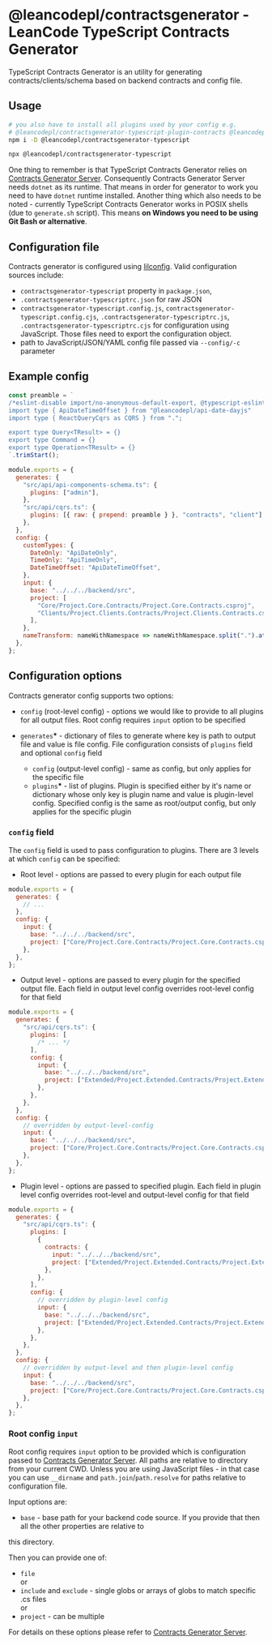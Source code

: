 # @leancodepl/contractsgenerator - LeanCode TypeScript Contracts Generator

TypeScript Contracts Generator is an utility for generating contracts/clients/schema based on backend contracts and
config file.

## Usage

```sh
# you also have to install all plugins used by your config e.g.
# @leancodepl/contractsgenerator-typescript-plugin-contracts @leancodepl/contractsgenerator-typescript-plugin-client @leancodepl/contractsgenerator-typescript-plugin-raw
npm i -D @leancodepl/contractsgenerator-typescript

npx @leancodepl/contractsgenerator-typescript
```

One thing to remember is that TypeScript Contracts Generator relies on
[Contracts Generator Server](https://github.com/leancodepl/contractsgenerator). Consequently Contracts Generator Server
needs `dotnet` as its runtime. That means in order for generator to work you need to have `dotnet` runtime installed.
Another thing which also needs to be noted - currently TypeScript Contracts Generator works in POSIX shells (due to
`generate.sh` script). This means **on Windows you need to be using Git Bash or alternative**.

## Configuration file

Contracts generator is configured using [lilconfig](https://github.com/antonk52/lilconfig). Valid configuration sources
include:

- `contractsgenerator-typescript` property in `package.json`,
- `.contractsgenerator-typescriptrc.json` for raw JSON
- `contractsgenerator-typescript.config.js`, `contractsgenerator-typescript.config.cjs`,
  `.contractsgenerator-typescriptrc.js`, `.contractsgenerator-typescriptrc.cjs` for configuration using JavaScript.
  Those files need to export the configuration object.
- path to JavaScript/JSON/YAML config file passed via `--config/-c` parameter

## Example config

```js
const preamble = `
/*eslint-disable import/no-anonymous-default-export, @typescript-eslint/no-unused-vars, @typescript-eslint/ban-types, @typescript-eslint/no-empty-interface, @typescript-eslint/no-namespace*/
import type { ApiDateTimeOffset } from "@leancodepl/api-date-dayjs"
import type { ReactQueryCqrs as CQRS } from ".";

export type Query<TResult> = {}
export type Command = {}
export type Operation<TResult> = {}
`.trimStart();

module.exports = {
  generates: {
    "src/api/api-components-schema.ts": {
      plugins: ["admin"],
    },
    "src/api/cqrs.ts": {
      plugins: [{ raw: { prepend: preamble } }, "contracts", "client"],
    },
  },
  config: {
    customTypes: {
      DateOnly: "ApiDateOnly",
      TimeOnly: "ApiTimeOnly",
      DateTimeOffset: "ApiDateTimeOffset",
    },
    input: {
      base: "../../../backend/src",
      project: [
        "Core/Project.Core.Contracts/Project.Core.Contracts.csproj",
        "Clients/Project.Clients.Contracts/Project.Clients.Contracts.csproj",
      ],
    },
    nameTransform: nameWithNamespace => nameWithNamespace.split(".").at(-1),
  },
};
```

## Configuration options

Contracts generator config supports two options:

- `config` (root-level config) - options we would like to provide to all plugins for all output files. Root config
  requires `input` option to be specified
- `generates`**\*** - dictionary of files to generate where key is path to output file and value is file config. File
  configuration consists of `plugins` field and optional `config` field

  - `config` (output-level config) - same as config, but only applies for the specific file
  - `plugins`**\*** - list of plugins. Plugin is specified either by it's name or dictionary whose only key is plugin
    name and value is plugin-level config. Specified config is the same as root/output config, but only applies for the
    specific plugin

### `config` field

The `config` field is used to pass configuration to plugins. There are 3 levels at which `config` can be specified:

- Root level - options are passed to every plugin for each output file

```js
module.exports = {
  generates: {
    // ...
  },
  config: {
    input: {
      base: "../../../backend/src",
      project: ["Core/Project.Core.Contracts/Project.Core.Contracts.csproj"],
    },
  },
};
```

- Output level - options are passed to every plugin for the specified output file. Each field in output level config
  overrides root-level config for that field

```js
module.exports = {
  generates: {
    "src/api/cqrs.ts": {
      plugins: [
        /* ... */
      ],
      config: {
        input: {
          base: "../../../backend/src",
          project: ["Extended/Project.Extended.Contracts/Project.Extended.Contracts.csproj"],
        },
      },
    },
  },
  config: {
    // overridden by output-level-config
    input: {
      base: "../../../backend/src",
      project: ["Core/Project.Core.Contracts/Project.Core.Contracts.csproj"],
    },
  },
};
```

- Plugin level - options are passed to specified plugin. Each field in plugin level config overrides root-level and
  output-level config for that field

```js
module.exports = {
  generates: {
    "src/api/cqrs.ts": {
      plugins: [
        {
          contracts: {
            input: "../../../backend/src",
            project: ["Extended/Project.Extended.Contracts/Project.Extended.Contracts.csproj"],
          },
        },
      ],
      config: {
        // overridden by plugin-level config
        input: {
          base: "../../../backend/src",
          project: ["Extended/Project.Extended.Contracts/Project.Extended.Contracts.csproj"],
        },
      },
    },
  },
  config: {
    // overridden by output-level and then plugin-level config
    input: {
      base: "../../../backend/src",
      project: ["Core/Project.Core.Contracts/Project.Core.Contracts.csproj"],
    },
  },
};
```

### Root config `input`

Root config requires `input` option to be provided which is configuration passed to
[Contracts Generator Server](https://github.com/leancodepl/contractsgenerator). All paths are relative to directory from
your current CWD. Unless you are using JavaScript files - in that case you can use `__dirname` and
`path.join`/`path.resolve` for paths relative to configuration file.

Input options are:

- `base` - base path for your backend code source. If you provide that then all the other properties are relative to

this directory.

Then you can provide one of:

- `file`  
  or
- `include` and `exclude` - single globs or arrays of globs to match specific .cs files  
  or
- `project` - can be multiple

For details on these options please refer to
[Contracts Generator Server](https://github.com/leancodepl/contractsgenerator).

